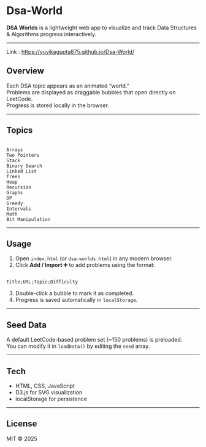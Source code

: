 # Dsa-World


**DSA Worlds** is a lightweight web app to visualize and track Data Structures & Algorithms progress interactively.

---
Link : https://yuvikagupta875.github.io/Dsa-World/
## Overview
Each DSA topic appears as an animated “world.”  
Problems are displayed as draggable bubbles that open directly on LeetCode.  
Progress is stored locally in the browser.

---

## Topics
```

Arrays
Two Pointers
Stack
Binary Search
Linked List
Trees
Heap
Recursion
Graphs
DP
Greedy
Intervals
Math
Bit Manipulation

```

---

## Usage
1. Open `index.html` (or `dsa-worlds.html`) in any modern browser.  
2. Click **Add / Import ➕** to add problems using the format:
```

Title;URL;Topic;Difficulty

```
3. Double-click a bubble to mark it as completed.  
4. Progress is saved automatically in `localStorage`.

---

## Seed Data
A default LeetCode-based problem set (~150 problems) is preloaded.  
You can modify it in `loadData()` by editing the `seed` array.

---

## Tech
- HTML, CSS, JavaScript  
- D3.js for SVG visualization  
- localStorage for persistence  

---

## License
MIT © 2025
